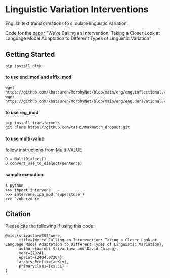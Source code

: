 # Linguistic Variation Interventions

English text transformations to simulate linguistic variation.

Code for the [paper](https://arxiv.org/abs/2404.07304) "We're Calling an Intervention: Taking a Closer Look at Language Model Adaptation to Different Types of Linguistic Variation"

## Getting Started
```
pip install nltk
```

#### to use end_mod and affix_mod
```
wget https://github.com/kbatsuren/MorphyNet/blob/main/eng/eng.inflectional.v1.tsv
wget https://github.com/kbatsuren/MorphyNet/blob/main/eng/eng.derivational.v1.tsv
```
 
#### to use reg_mod
```
pip install transformers
git clone https://github.com/tatHi/maxmatch_dropout.git
```

#### to use multi-value
follow instructions from [Multi-VALUE](https://github.com/SALT-NLP/multi-value.git)
```
D = MultiDialect()
D.convert_sae_to_dialect(sentence)
```

#### sample execution
```
$ python
>>> import intervene
>>> intervene.ipa_mod('superstore')
>>> 'zuberzdore'
```

## Citation
Please cite the following if using this code:

```
@misc{srivastava2024were,
      title={We're Calling an Intervention: Taking a Closer Look at Language Model Adaptation to Different Types of Linguistic Variation}, 
      author={Aarohi Srivastava and David Chiang},
      year={2024},
      eprint={2404.07304},
      archivePrefix={arXiv},
      primaryClass={cs.CL}
}
```
